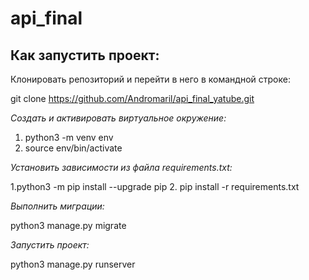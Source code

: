 # api_final
<h2>Как запустить проект:</h2>
Клонировать репозиторий и перейти в него в командной строке:

git clone https://github.com/Andromaril/api_final_yatube.git

*Cоздать и активировать виртуальное окружение:*

1. python3 -m venv env
2. source env/bin/activate

*Установить зависимости из файла requirements.txt:*

1.python3 -m pip install --upgrade pip
2. pip install -r requirements.txt

*Выполнить миграции:*

python3 manage.py migrate

*Запустить проект:*

python3 manage.py runserver
